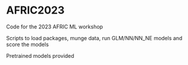 # AFRIC2023
Code for the 2023 AFRIC ML workshop

Scripts to load packages, munge data, run GLM/NN/NN_NE models and score the models

Pretrained models provided
